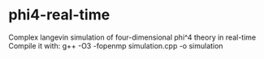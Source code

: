 # phi4-real-time
Complex langevin simulation of four-dimensional phi^4 theory in real-time  
Compile it with: g++ -O3 -fopenmp simulation.cpp -o simulation
